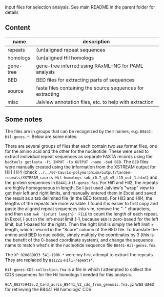 input files for selection analysis. See main README in the parent folder for details

## Content
| name | description |
|--|--|
| repeats | (un)aligned repeat sequences |
| homologs | (un)aligned Hil homologs |
| gene-tree | gene-tree inferred using RAxML-NG for PAML analysis |
| BED | BED files for extracting parts of sequences |
| source | fasta files containing the source sequences for extracting |
| misc | Jalview annotation files, etc. to help with extraction |

## Some notes
The files are in groups that can be recognized by their names, e.g. `B8441-Hil-genes.*`. Below are some notes:

There are several groups of files that each contain two `BED` format files, one for the amino acid and the other for the nucleotide. These were used to extract individual repeat sequences as separate FASTA records using the `bedtools getfasta -fi INPUT -fo OUTPUT -name -bed BED`. The `BED` files were manually created using the information from the XSTREAM output for Hil1-Hil4 (check `../../07-Cauris-polymorphism/output/tandem-repeats/XSTREAM_cauris-Hil-homologs-sub_i0.7_g3_m5_L15_out_1.html`) and the protein sequences in `B8441-Hil-genes.faa`. For Hil1 and Hil2, the repeats are highly homogeneous in length. So I just used Jalview's "wrap" view to get their left and right limits, and manually entered them in Excel and saved the result as a tab delimited file (in the BED format). For Hil3 and Hil4, the lengths of the repeats are more variable. I found it is easier to first copy and paste the aligned repeat sequences into vim, remove the "-" characters, and then use `awk '{print length}' FILE` to count the length of each repeat. In Excel, I put in the left-most limit (-1, because `BED` is zero-based for the left limit, but 1-based for the right). Then the right limit is simply the left limit + length, which I record in the "Score" column of the BED file. To translate the amino acid BED to nucleotide, simply multiply the coordinates by 3 (this is the benefit of the 0-based coordinate system), and change the sequence name to match what's in the nucleotide sequence file `B8441-Hil-genes.fna`.

The `XP_028889033_541-1906.*` were my first attempt to extract the repeats. They are replaced by `B11221-Hil1-repeats*`.

`Hil-genes-CDS-collection.fna` is a file in which I attempted to collect the CDS sequences for the Hil homologs I needed for this analysis.

`GCA_002759435.2_Cand_auris_B8441_V2_cds_from_genomic.fna.gz` was used for retrieving the B8441 Hil homologs' CDS.

